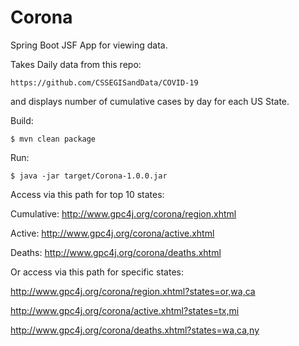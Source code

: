 # Corona

Spring Boot JSF App for viewing data.  

Takes Daily data from this repo:

    https://github.com/CSSEGISandData/COVID-19

and displays number of cumulative cases by day for each US State.

Build:

    $ mvn clean package

Run:

    $ java -jar target/Corona-1.0.0.jar

Access via this path for top 10 states:

Cumulative: http://www.gpc4j.org/corona/region.xhtml

Active: http://www.gpc4j.org/corona/active.xhtml

Deaths: http://www.gpc4j.org/corona/deaths.xhtml

Or access via this path for specific states:

   http://www.gpc4j.org/corona/region.xhtml?states=or,wa,ca

   http://www.gpc4j.org/corona/active.xhtml?states=tx,mi

   http://www.gpc4j.org/corona/deaths.xhtml?states=wa,ca,ny



